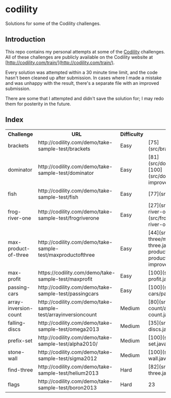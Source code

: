 codility
========
Solutions for some of the Codility challenges.

Introduction
------------

This repo contains my personal attempts at some of the [Codility](http://www.codility.com) challenges. All of these challenges are publicly available on the Codility website at [http://codility.com/train/](http://codility.com/train/).

Every solution was attempted within a 30 minute time limit, and  the code hasn't been cleaned up after submission. In cases where I made a mistake and was unhappy with the result, there's a separate file with an improved submission.

There are some that I attempted and didn't save the solution for; I may redo them for posterity in the future.

Index
------------

<table>
  <tr>
    <th>Challenge</th><th>URL</th><th>Difficulty</th><th> My Score(s)</th>
  </tr>
  <tr>
    <td>brackets</td><td>http://codility.com/demo/take-sample-test/brackets</td><td>Easy</td><td>[75](src/brackets/brackets.java)</td>
  </tr>
  <tr>
    <td>dominator</td><td>http://codility.com/demo/take-sample-test/dominator</td><td>Easy</td><td>[81](src/dominator/dominator.java), [100](src/dominator/dominator-improved.java)</td>
  </tr>
  <tr>
    <td>fish</td><td>http://codility.com/demo/take-sample-test/fish</td><td>Easy</td><td>[77](src/fish/fish.java)</td>
  </tr>
  <tr>
    <td>frog-river-one</td><td>http://codility.com/demo/take-sample-test/frogriverone</td><td>Easy</td><td>[27](src/frog-river-one/frog-river-one.java), [100](src/frog-river-one/frog-river-one-improved.java)</td>
  </tr>
  <tr>
    <td>max-product-of-three</td><td>http://codility.com/demo/take-sample-test/maxproductofthree</td><td>Easy</td><td>[44](src/max-product-of-three/max-product-of-three.java), [100](src/max-product-of-three/max-product-of-three-improved.java)</td>
  </tr>
  <tr>
    <td>max-profit</td><td>https://codility.com/demo/take-sample-test/maxprofit</td><td>Easy</td><td>[100](src/max-profit/max-profit.java)</td>
  </tr>
  <tr>
    <td>passing-cars</td><td>http://codility.com/demo/take-sample-test/passingcars</td><td>Easy</td><td>[100](src/passing-cars/passing-cars.java)</td>
  </tr>
  <tr>
    <td>array-inversion-count</td><td>http://codility.com/demo/take-sample-test/arrayinversioncount</td><td>Medium</td><td>[80](src/array-inversion-count/array-inversion-count.java)</td>
  </tr>
  <tr>
    <td>falling-discs</td><td>http://codility.com/demo/take-sample-test/omega2013</td><td>Medium</td><td>[35](src/falling-discs/falling-discs.java)</td>
  </tr>
  <tr>
    <td>prefix-set</td><td>http://codility.com/demo/take-sample-test/alpha2010/</td><td>Medium</td><td>[100](src/prefix-set/prefix-set.java)</td>
  </tr>
  <tr>
    <td>stone-wall</td><td>http://codility.com/demo/take-sample-test/sigma2012</td><td>Medium</td><td>[100](src/stone-wall/stone-wall.java)</td>
  </tr>
  <tr>
    <td>find-three</td><td>http://codility.com/demo/take-sample-test/helium2013</td><td>Hard</td><td>[82](src/find-three/find-three.java)</td>
  </tr>
  <tr>
    <td>flags</td><td>http://codility.com/demo/take-sample-test/boron2013</td><td>Hard</td><td>23</td>
  </tr>
</table>